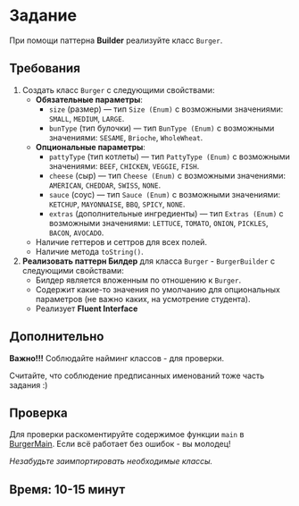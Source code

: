 # Задание

При помощи паттерна **Builder** реализуйте класс ```Burger```.

## Требования

1. Создать класс ```Burger``` с следующими свойствами:
    - **Обязательные параметры**:
        - ```size``` (размер) — тип ```Size (Enum)``` с возможными значениями: ```SMALL```, ```MEDIUM```, ```LARGE```.
        - ```bunType``` (тип булочки) — тип ```BunType (Enum)``` с возможными
          значениями: ```SESAME```, ```Brioche```, ```WholeWheat```.
    - **Опциональные параметры**:
        - ```pattyType``` (тип котлеты) — тип ```PattyType (Enum)``` с возможными
          значениями: ```BEEF```, ```CHICKEN```, ```VEGGIE```, ```FISH```.
        - ```cheese``` (сыр) — тип ```Cheese (Enum)``` с возможными
          значениями: ```AMERICAN```, ```CHEDDAR```, ```SWISS```, ```NONE```.
        - ```sauce``` (соус) — тип ```Sauce (Enum)``` с возможными
          значениями: ```KETCHUP```, ```MAYONNAISE```, ```BBQ```, ```SPICY```, ```NONE```.
        - ```extras``` (дополнительные ингредиенты) — тип ```Extras (Enum)``` с возможными
          значениями: ```LETTUCE```, ```TOMATO```, ```ONION```, ```PICKLES```, ```BACON```, ```AVOCADO```.
    - Наличие геттеров и сеттров для всех полей.
    - Наличие метода ```toString()```.
2. **Реализовать паттерн Билдер** для класса ```Burger``` - ```BurgerBuilder``` с следующими свойствами:
    - Билдер является вложенным по отношению к ```Burger```.
    - Содержит какие-то значения по умолчанию для опциональных параметров (не важно каких, на усмотрение студента).
    - Реализует **Fluent Interface**

## Дополнительно

**Важно!!!** Соблюдайте найминг классов - для проверки.

Считайте, что соблюдение предписанных именований тоже часть задания :)

## Проверка

Для проверки раскоментируйте содержимое функции ```main``` в [BurgerMain](BurgerMain.java). Если всё работает без
ошибок - вы молодец!

_Незабудьте заимпортировать необходимые классы._

## Время: 10-15 минут
